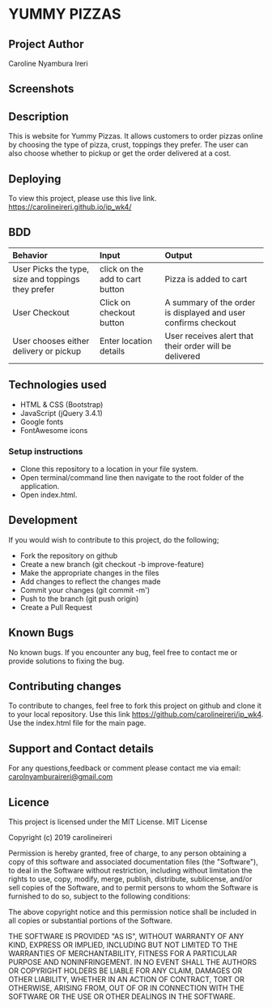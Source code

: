 # YUMMY PIZZAS

## Project Author

Caroline Nyambura Ireri

## Screenshots



## Description

This is website for Yummy Pizzas. It allows customers to order pizzas online by choosing the type of pizza, crust, toppings they prefer. The user can also choose whether to pickup or get the order delivered at a cost.

## Deploying

To view this project, please use this live link. https://carolineireri.github.io/ip_wk4/

## BDD

| Behavior | Input    | Output   |
| :------------- | :------------- | :------------- |
| User Picks the type, size and toppings they prefer | click on the add to cart button  | Pizza is added to cart |
| User Checkout | Click on checkout button  | A summary of the order is displayed and user confirms checkout|
| User chooses either delivery or pickup | Enter location details  | User receives alert that their order will be delivered |
## Technologies used

- HTML & CSS (Bootstrap)
- JavaScript (jQuery 3.4.1)
- Google fonts
- FontAwesome icons
### Setup instructions

- Clone this repository to a location in your file system.
- Open terminal/command line then navigate to the root folder of the application.
- Open index.html.

## Development
If you would wish to contribute to this project, do the following;

- Fork the repository on github
- Create a new branch (git checkout -b improve-feature)
- Make the appropriate changes in the files
- Add changes to reflect the changes made
- Commit your changes (git commit -m')
- Push to the branch (git push origin)
- Create a Pull Request

## Known Bugs

No known bugs.
If you encounter any bug, feel free to contact me or provide solutions to fixing the bug.

## Contributing changes

To contribute to changes, feel free to fork this project on github and clone it to your local repository. Use this link https://github.com/carolineireri/ip_wk4.
Use the index.html file for the main page.

## Support and Contact details

For any questions,feedback or comment please contact me via email: carolnyamburaireri@gmail.com

## Licence

This project is licensed under the MIT License.
MIT License

Copyright (c) 2019 carolineireri

Permission is hereby granted, free of charge, to any person obtaining a copy of this software and associated documentation files (the "Software"), to deal in the Software without restriction, including without limitation the rights to use, copy, modify, merge, publish, distribute, sublicense, and/or sell copies of the Software, and to permit persons to whom the Software is furnished to do so, subject to the following conditions:

The above copyright notice and this permission notice shall be included in all copies or substantial portions of the Software.

THE SOFTWARE IS PROVIDED "AS IS", WITHOUT WARRANTY OF ANY KIND, EXPRESS OR IMPLIED, INCLUDING BUT NOT LIMITED TO THE WARRANTIES OF MERCHANTABILITY, FITNESS FOR A PARTICULAR PURPOSE AND NONINFRINGEMENT. IN NO EVENT SHALL THE AUTHORS OR COPYRIGHT HOLDERS BE LIABLE FOR ANY CLAIM, DAMAGES OR OTHER LIABILITY, WHETHER IN AN ACTION OF CONTRACT, TORT OR OTHERWISE, ARISING FROM, OUT OF OR IN CONNECTION WITH THE SOFTWARE OR THE USE OR OTHER DEALINGS IN THE SOFTWARE.